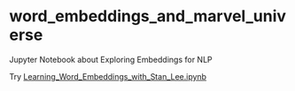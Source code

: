 # word_embeddings_and_marvel_universe
Jupyter Notebook about Exploring Embeddings for NLP

Try [Learning_Word_Embeddings_with_Stan_Lee.ipynb](https://nbviewer.jupyter.org/github/arianpasquali/word_embeddings_and_marvel_universe/blob/master/Learning_Word_Embeddings_with_Stan_Lee.ipynb)
